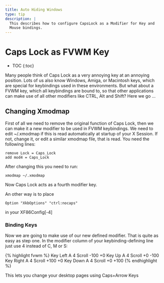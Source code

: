 ```yaml
---
title: Auto Hiding Windows
type: tip
description: |
  This describes how to configure CapsLock as a Modifier for Key and
  Mouse bindings.
---
```

# Caps Lock as FVWM Key

* TOC
{:toc}

Many people think of Caps Lock as a very annoying key at an annoying
position. Lots of us also know Windows, Amiga, or Macintosh keys, which are
special for keybindings used in these environments. But what about a FVWM
key, which all keybindings are bound to, so that other applications can make
use of all other modifiers like CTRL, Alt and Shift?  Here we go ...

## Changing Xmodmap

First of all we need to remove the original function of Caps Lock, then we
can make it a new modifier to be used in FVWM keybindings. We need to edit
~/.xmodmap if this is read automatically at startup of your X Session. If
not, change it, or edit a similar xmodmap file, that is read. You need the
following lines:

    remove Lock = Caps_Lock
    add mod4 = Caps_Lock

After changing this you need to run:

    xmodmap ~/.xmodmap

Now Caps Lock acts as a fourth modifier key.

An other way is to place

    Option "XkbOptions" "ctrl:nocaps"

in your XF86Config[-4]

### Binding Keys
Now we are going to make use of our new defined modifier. That is quite as
easy as step one. In the modifier column of your keybinding-defining line
just use 4 instead of C, M or S:

{% highlight fvwm %}
Key Left        A 4     Scroll -100 +0
Key Up          A 4     Scroll +0 -100
Key Right       A 4     Scroll +100 +0
Key Down        A 4     Scroll +0 +100
{% endhighlight %}

This lets you change your desktop pages using Caps+Arrow Keys
